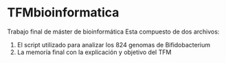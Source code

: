 # TFMbioinformatica
Trabajo final de máster de bioinformática
Esta compuesto de dos archivos:
  1) El script utilizado para analizar los 824 genomas de Bifidobacterium
  2) La memoría final con la explicación y objetivo del TFM

